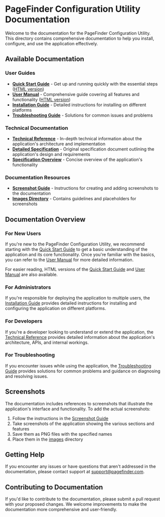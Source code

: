 # PageFinder Configuration Utility Documentation

Welcome to the documentation for the PageFinder Configuration Utility. This directory contains comprehensive documentation to help you install, configure, and use the application effectively.

## Available Documentation

### User Guides

- [**Quick Start Guide**](quick-start-guide.md) - Get up and running quickly with the essential steps ([HTML version](quick-start-guide.html))
- [**User Manual**](user-manual.md) - Comprehensive guide covering all features and functionality ([HTML version](user-manual.html))
- [**Installation Guide**](installation-guide.md) - Detailed instructions for installing on different platforms
- [**Troubleshooting Guide**](troubleshooting-guide.md) - Solutions for common issues and problems

### Technical Documentation

- [**Technical Reference**](technical-reference.md) - In-depth technical information about the application's architecture and implementation
- [**Detailed Specification**](detailed-spec.md) - Original specification document outlining the application's design and requirements
- [**Specification Overview**](spec.txt) - Concise overview of the application's functionality

### Documentation Resources

- [**Screenshot Guide**](screenshot-guide.md) - Instructions for creating and adding screenshots to the documentation
- [**Images Directory**](images/) - Contains guidelines and placeholders for screenshots

## Documentation Overview

### For New Users

If you're new to the PageFinder Configuration Utility, we recommend starting with the [Quick Start Guide](quick-start-guide.md) to get a basic understanding of the application and its core functionality. Once you're familiar with the basics, you can refer to the [User Manual](user-manual.md) for more detailed information.

For easier reading, HTML versions of the [Quick Start Guide](quick-start-guide.html) and [User Manual](user-manual.html) are also available.

### For Administrators

If you're responsible for deploying the application to multiple users, the [Installation Guide](installation-guide.md) provides detailed instructions for installing and configuring the application on different platforms.

### For Developers

If you're a developer looking to understand or extend the application, the [Technical Reference](technical-reference.md) provides detailed information about the application's architecture, APIs, and internal workings.

### For Troubleshooting

If you encounter issues while using the application, the [Troubleshooting Guide](troubleshooting-guide.md) provides solutions for common problems and guidance on diagnosing and resolving issues.

## Screenshots

The documentation includes references to screenshots that illustrate the application's interface and functionality. To add the actual screenshots:

1. Follow the instructions in the [Screenshot Guide](screenshot-guide.md)
2. Take screenshots of the application showing the various sections and features
3. Save them as PNG files with the specified names
4. Place them in the [images](images/) directory

## Getting Help

If you encounter any issues or have questions that aren't addressed in the documentation, please contact support at support@pagefinder.com.

## Contributing to Documentation

If you'd like to contribute to the documentation, please submit a pull request with your proposed changes. We welcome improvements to make the documentation more comprehensive and user-friendly.